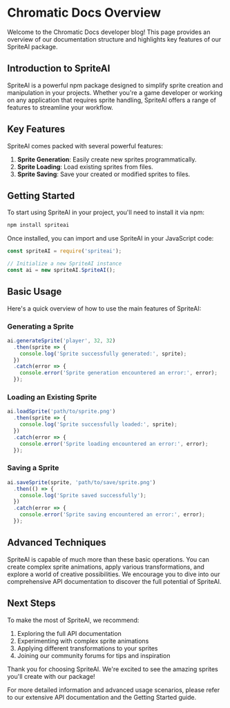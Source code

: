 # Chromatic Docs Overview

Welcome to the Chromatic Docs developer blog! This page provides an overview of our documentation structure and highlights key features of our SpriteAI package.

## Introduction to SpriteAI

SpriteAI is a powerful npm package designed to simplify sprite creation and manipulation in your projects. Whether you're a game developer or working on any application that requires sprite handling, SpriteAI offers a range of features to streamline your workflow.

## Key Features

SpriteAI comes packed with several powerful features:

1. **Sprite Generation**: Easily create new sprites programmatically.
2. **Sprite Loading**: Load existing sprites from files.
3. **Sprite Saving**: Save your created or modified sprites to files.

## Getting Started

To start using SpriteAI in your project, you'll need to install it via npm:

```bash
npm install spriteai
```

Once installed, you can import and use SpriteAI in your JavaScript code:

```javascript
const spriteAI = require('spriteai');

// Initialize a new SpriteAI instance
const ai = new spriteAI.SpriteAI();
```

## Basic Usage

Here's a quick overview of how to use the main features of SpriteAI:

### Generating a Sprite

```javascript
ai.generateSprite('player', 32, 32)
  .then(sprite => {
    console.log('Sprite successfully generated:', sprite);
  })
  .catch(error => {
    console.error('Sprite generation encountered an error:', error);
  });
```

### Loading an Existing Sprite

```javascript
ai.loadSprite('path/to/sprite.png')
  .then(sprite => {
    console.log('Sprite successfully loaded:', sprite);
  })
  .catch(error => {
    console.error('Sprite loading encountered an error:', error);
  });
```

### Saving a Sprite

```javascript
ai.saveSprite(sprite, 'path/to/save/sprite.png')
  .then(() => {
    console.log('Sprite saved successfully');
  })
  .catch(error => {
    console.error('Sprite saving encountered an error:', error);
  });
```

## Advanced Techniques

SpriteAI is capable of much more than these basic operations. You can create complex sprite animations, apply various transformations, and explore a world of creative possibilities. We encourage you to dive into our comprehensive API documentation to discover the full potential of SpriteAI.

## Next Steps

To make the most of SpriteAI, we recommend:

1. Exploring the full API documentation
2. Experimenting with complex sprite animations
3. Applying different transformations to your sprites
4. Joining our community forums for tips and inspiration

Thank you for choosing SpriteAI. We're excited to see the amazing sprites you'll create with our package!

For more detailed information and advanced usage scenarios, please refer to our extensive API documentation and the Getting Started guide.